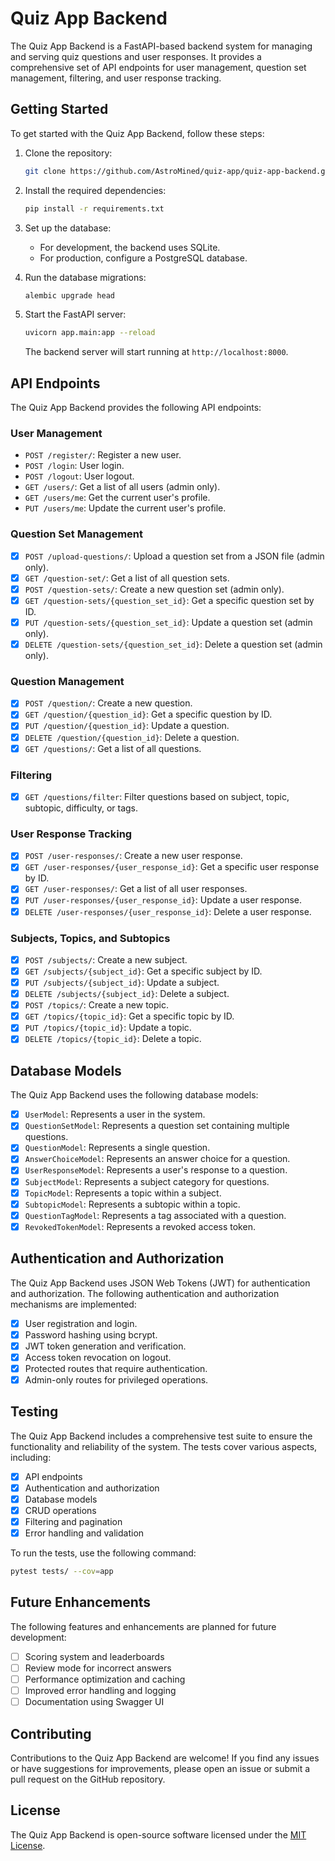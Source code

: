 # Quiz App Backend

The Quiz App Backend is a FastAPI-based backend system for managing and serving quiz questions and user responses. It provides a comprehensive set of API endpoints for user management, question set management, filtering, and user response tracking.

## Getting Started

To get started with the Quiz App Backend, follow these steps:

1. Clone the repository:

   ```bash
   git clone https://github.com/AstroMined/quiz-app/quiz-app-backend.git
   ```

2. Install the required dependencies:

   ```bash
   pip install -r requirements.txt
   ```

3. Set up the database:

   - For development, the backend uses SQLite.
   - For production, configure a PostgreSQL database.

4. Run the database migrations:

   ```bash
   alembic upgrade head
   ```

5. Start the FastAPI server:

   ```bash
   uvicorn app.main:app --reload
   ```

   The backend server will start running at `http://localhost:8000`.

## API Endpoints

The Quiz App Backend provides the following API endpoints:

### User Management

- `POST /register/`: Register a new user.
- `POST /login`: User login.
- `POST /logout`: User logout.
- `GET /users/`: Get a list of all users (admin only).
- `GET /users/me`: Get the current user's profile.
- `PUT /users/me`: Update the current user's profile.

### Question Set Management

- [x] `POST /upload-questions/`: Upload a question set from a JSON file (admin only).
- [x] `GET /question-set/`: Get a list of all question sets.
- [x] `POST /question-sets/`: Create a new question set (admin only).
- [x] `GET /question-sets/{question_set_id}`: Get a specific question set by ID.
- [x] `PUT /question-sets/{question_set_id}`: Update a question set (admin only).
- [x] `DELETE /question-sets/{question_set_id}`: Delete a question set (admin only).

### Question Management

- [x] `POST /question/`: Create a new question.
- [x] `GET /question/{question_id}`: Get a specific question by ID.
- [x] `PUT /question/{question_id}`: Update a question.
- [x] `DELETE /question/{question_id}`: Delete a question.
- [x] `GET /questions/`: Get a list of all questions.

### Filtering

- [x] `GET /questions/filter`: Filter questions based on subject, topic, subtopic, difficulty, or tags.

### User Response Tracking

- [x] `POST /user-responses/`: Create a new user response.
- [x] `GET /user-responses/{user_response_id}`: Get a specific user response by ID.
- [x] `GET /user-responses/`: Get a list of all user responses.
- [x] `PUT /user-responses/{user_response_id}`: Update a user response.
- [x] `DELETE /user-responses/{user_response_id}`: Delete a user response.

### Subjects, Topics, and Subtopics

- [x] `POST /subjects/`: Create a new subject.
- [x] `GET /subjects/{subject_id}`: Get a specific subject by ID.
- [x] `PUT /subjects/{subject_id}`: Update a subject.
- [x] `DELETE /subjects/{subject_id}`: Delete a subject.
- [x] `POST /topics/`: Create a new topic.
- [x] `GET /topics/{topic_id}`: Get a specific topic by ID.
- [x] `PUT /topics/{topic_id}`: Update a topic.
- [x] `DELETE /topics/{topic_id}`: Delete a topic.

## Database Models

The Quiz App Backend uses the following database models:

- [x] `UserModel`: Represents a user in the system.
- [x] `QuestionSetModel`: Represents a question set containing multiple questions.
- [x] `QuestionModel`: Represents a single question.
- [x] `AnswerChoiceModel`: Represents an answer choice for a question.
- [x] `UserResponseModel`: Represents a user's response to a question.
- [x] `SubjectModel`: Represents a subject category for questions.
- [x] `TopicModel`: Represents a topic within a subject.
- [x] `SubtopicModel`: Represents a subtopic within a topic.
- [x] `QuestionTagModel`: Represents a tag associated with a question.
- [x] `RevokedTokenModel`: Represents a revoked access token.

## Authentication and Authorization

The Quiz App Backend uses JSON Web Tokens (JWT) for authentication and authorization. The following authentication and authorization mechanisms are implemented:

- [x] User registration and login.
- [x] Password hashing using bcrypt.
- [x] JWT token generation and verification.
- [x] Access token revocation on logout.
- [x] Protected routes that require authentication.
- [x] Admin-only routes for privileged operations.

## Testing

The Quiz App Backend includes a comprehensive test suite to ensure the functionality and reliability of the system. The tests cover various aspects, including:

- [x] API endpoints
- [x] Authentication and authorization
- [x] Database models
- [x] CRUD operations
- [x] Filtering and pagination
- [x] Error handling and validation

To run the tests, use the following command:

```bash
pytest tests/ --cov=app
```

## Future Enhancements

The following features and enhancements are planned for future development:

- [ ] Scoring system and leaderboards
- [ ] Review mode for incorrect answers
- [ ] Performance optimization and caching
- [ ] Improved error handling and logging
- [ ] Documentation using Swagger UI

## Contributing

Contributions to the Quiz App Backend are welcome! If you find any issues or have suggestions for improvements, please open an issue or submit a pull request on the GitHub repository.

## License

The Quiz App Backend is open-source software licensed under the [MIT License](https://opensource.org/licenses/MIT).
